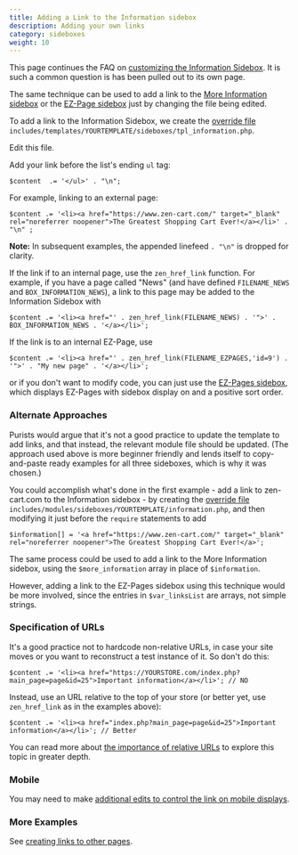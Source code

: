 ```yaml
---
title: Adding a Link to the Information sidebox 
description: Adding your own links 
category: sideboxes
weight: 10
---
```


This page continues the FAQ on [customizing the Information Sidebox](/user/sideboxes/information_sidebox/). It is such a common question is has been pulled out to its own page.

The same technique can be used to add a link to the [More Information sidebox](/user/sideboxes/more_information_sidebox/) or the [EZ-Page sidebox](/user/sideboxes/ezpages_sidebox/) just by changing the file being edited. 

To add a link to the Information Sidebox, we create the [override file](/user/first_steps/overrides/) `includes/templates/YOURTEMPLATE/sideboxes/tpl_information.php`.  

Edit this file. 

Add your link before the list's ending `ul` tag:

```
$content  .= '</ul>' . "\n";
```

For example, linking to an external page: 

```
$content .= '<li><a href="https://www.zen-cart.com/" target="_blank" rel="noreferrer noopener">The Greatest Shopping Cart Ever!</a></li>' . "\n" ;
```

**Note:** In subsequent examples, the appended linefeed `. "\n"` is dropped for clarity. 

If the link if to an internal page, use the `zen_href_link` function.  For example, if you have a page called "News" (and have defined `FILENAME_NEWS` and `BOX_INFORMATION_NEWS`), a link to this page may be added to the Information Sidebox with 

```
$content .= '<li><a href="' . zen_href_link(FILENAME_NEWS) . '">' . BOX_INFORMATION_NEWS . '</a></li>';
```

If the link is to an internal EZ-Page, use 

```
$content .= '<li><a href="' . zen_href_link(FILENAME_EZPAGES,'id=9') . '">' . "My new page" . '</a></li>';
```

or if you don't want to modify code, you can just use the [EZ-Pages sidebox](/user/sideboxes/ezpages_sidebox/), which displays EZ-Pages with sidebox display on and a positive sort order.  

### Alternate Approaches 

Purists would argue that it's not a good practice to update the template to add links, and that instead, the relevant module file should be updated. (The approach used above is more beginner friendly and lends itself to copy-and-paste ready examples for all three sideboxes, which is why it was chosen.) 

You could accomplish what's done in the first example - add a link to zen-cart.com to the Information sidebox - by creating the 
[override file](/user/first_steps/overrides/) `includes/modules/sideboxes/YOURTEMPLATE/information.php`, and then modifying it just before the `require` statements to add  

```
$information[] = '<a href="https://www.zen-cart.com/" target="_blank" rel="noreferrer noopener">The Greatest Shopping Cart Ever!</a>'; 
```

The same process could be used to add a link to the More Information sidebox, using the `$more_information` array in place of `$information`. 

However, adding a link to the EZ-Pages sidebox using this technique would be more involved, since the entries in `$var_linksList` are arrays, not simple strings.

### Specification of URLs 
It's a good practice not to hardcode non-relative URLs, in case your site moves or you want to reconstruct a test instance of it.  So don't do this: 

```
$content .= '<li><a href="https://YOURSTORE.com/index.php?main_page=page&id=25">Important information</a></li>'; // NO 
```

Instead, use an URL relative to the top of your store (or better yet, use `zen_href_link` as in the examples above): 
```
$content .= '<li><a href="index.php?main_page=page&id=25">Important information</a></li>'; // Better
```

You can read more about [the importance of relative URLs](/user/first_steps/relative_urls/) to explore this topic in greater depth. 


### Mobile

You may need to make [additional edits to control the link on mobile displays](/user/template/sideboxes/#controlling-sideboxes-on-mobile-menu).

### More Examples 
See [creating links to other pages](/user/customizing/creating_links/). 
